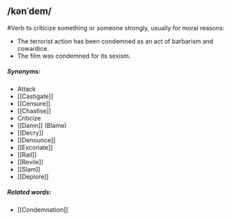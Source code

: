 ## /kənˈdem/  
#Verb 
to criticize something or someone strongly, usually for moral reasons:

- The terrorist action has been condemned as an act of barbarism and cowardice.
- The film was condemned for its sexism.

##### Synonyms:
- Attack
- [[Castigate]]
- [[Censure]]
- [[Chastise]]
- Criticize
- [[Damn]] (Blame)
- [[Decry]]
- [[Denounce]]
- [[Excoriate]]
- [[Rail]]
- [[Revile]]
- [[Slam]]
- [[Deplore]]

##### Related words:
- [[Condemnation]]